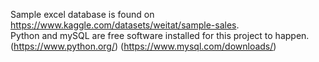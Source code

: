 Sample excel database is found on https://www.kaggle.com/datasets/weitat/sample-sales.
<br> Python and mySQL are free software installed for this project to happen. (https://www.python.org/) (https://www.mysql.com/downloads/)
